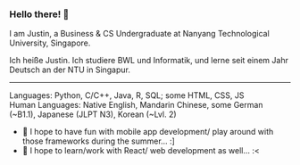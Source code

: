 ### Hello there! 👋

I am Justin, a Business & CS Undergraduate at Nanyang Technological University, Singapore. <br>

Ich heiße Justin. Ich studiere BWL und Informatik, und lerne seit einem Jahr Deutsch an der NTU in Singapur.  

---
Languages: Python, C/C++, Java, R, SQL; some HTML, CSS, JS <br>
Human Languages: Native English, Mandarin Chinese, some German (~B1.1), Japanese (JLPT N3), Korean (~Lvl. 2)  <br>

- 🔭 I hope to have fun with mobile app development/ play around with those frameworks during the summer... :]
- 🌱 I hope to learn/work with React/ web development as well... :<

<!--
**tdxj2020/tdxj2020** is a ✨ _special_ ✨ repository because its `README.md` (this file) appears on your GitHub profile.

Here are some ideas to get you started:

- 🔭 I’m currently working on ...
- 🌱 I’m currently learning ...
- 👯 I’m looking to collaborate on ...
- 🤔 I’m looking for help with ...
- 💬 Ask me about ...
- 📫 How to reach me: ...
- 😄 Pronouns: ...
- ⚡ Fun fact: ...
-->
